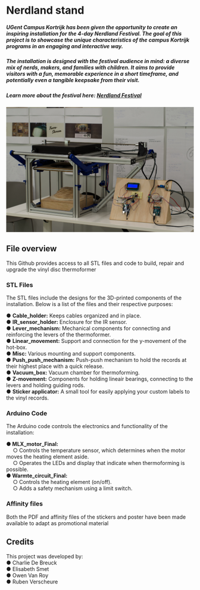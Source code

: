 # Nerdland stand

##### UGent Campus Kortrijk has been given the opportunity to create an inspiring installation for the 4-day Nerdland Festival. The goal of this project is to showcase the unique characteristics of the campus Kortrijk programs in an engaging and interactive way.
##### The installation is designed with the festival audience in mind: a diverse mix of nerds, makers, and families with children. It aims to provide visitors with a fun, memorable experience in a short timeframe, and potentially even a tangible keepsake from their visit.
##### Learn more about the festival here: [Nerdland Festival](https://nerdland.be/)

![Nerdland Thermoformer](https://github.com/RubenVerscheure/Nerdlandstand/blob/main/HQ_Images/Full_machine.jpg?raw=true)


## File overview
This Github provides access to all STL files and code to build, repair and upgrade the vinyl disc thermoformer

### STL Files
The STL files include the designs for the 3D-printed components of the installation. Below is a list of the files and their respective purposes:

●	**Cable_holder:** Keeps cables organized and in place. <br/>
●	**IR_sensor_holder:** Enclosure for the IR sensor. <br/>
●	**Lever_mechanism:** Mechanical components for connecting and reinforcing the levers of the thermoformer. <br/>
●	**Linear_movement:** Support and connection for the y-movement of the hot-box. <br/>
●	**Misc:** Various mounting and support components. <br/>
●	**Push_push_mechanism:** Push-push mechanism to hold the records at their highest place with a quick release. <br/>
●	**Vacuum_box:** Vacuum chamber for thermoforming. <br/>
●	**Z-movement:** Components for holding lineair bearings, connecting to the levers and holding guiding rods. <br/>
●	**Sticker applicator:** A small tool for easily applying your custom labels to the vinyl records. <br/>

### Arduino Code
The Arduino code controls the electronics and functionality of the installation:

**●	MLX_motor_Final:** <br/>
  &emsp; ○	Controls the temperature sensor, which determines when the motor moves the heating element aside. <br/>
  &emsp; ○	Operates the LEDs and display that indicate when thermoforming is possible. <br/>
**●	Warmte_circuit_Final:** <br/>
  &emsp; ○	Controls the heating element (on/off). <br/>
  &emsp; ○	Adds a safety mechanism using a limit switch. <br/>

### Affinity files
Both the PDF and affinity files of the stickers and poster have been made available to adapt as promotional material

## Credits
This project was developed by: <br/>
●	Charlie De Breuck <br/>
●	Elisabeth Smet <br/>
●	Owen Van Roy <br/>
●	Ruben Verscheure <br/>
